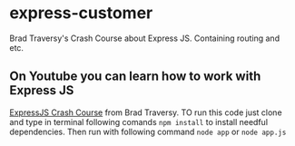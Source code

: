 # express-customer
Brad Traversy's Crash Course about Express JS. Containing routing and etc.

## On Youtube you can learn how to work with Express JS
[ExpressJS Crash Course](https://www.youtube.com/watch?v=gnsO8-xJ8rs&t=1505s) from Brad Traversy.
TO run this code just clone and type in terminal following comands `npm install` to install needful dependencies.
Then run with following command `node app` or `node app.js`
